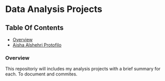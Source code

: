 # Data Analysis Projects

## Table Of Contents
- [Overview](#overview)
- [Aisha Alshehri Protofilo](https://aishaalishehri.github.io/AishaAnalyst/)

### Overview
This  repositoriy will includes my analysis projects with a brief summary for each. To document and commites.



